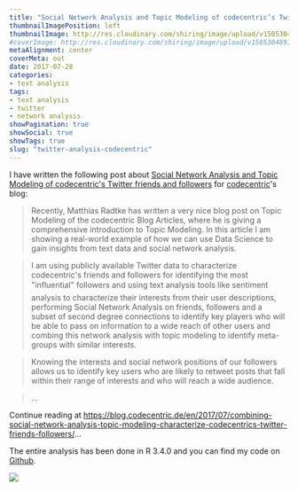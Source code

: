 ```yaml
---
title: "Social Network Analysis and Topic Modeling of codecentric’s Twitter friends and followers"
thumbnailImagePosition: left
thumbnailImage: http://res.cloudinary.com/shiring/image/upload/v1505304891/twitter_net_topics_lnu3j9.png
#coverImage: http://res.cloudinary.com/shiring/image/upload/v1505304891/twitter_net_topics_lnu3j9.png
metaAlignment: center
coverMeta: out
date: 2017-07-28
categories:
- text analysis
tags:
- text analysis
- twitter
- network analysis
showPagination: true
showSocial: true
showTags: true
slug: "twitter-analysis-codecentric"
---
```


I have written the following post about [Social Network Analysis and Topic Modeling of codecentric's Twitter friends and followers](https://blog.codecentric.de/en/2017/07/combining-social-network-analysis-topic-modeling-characterize-codecentrics-twitter-friends-followers/) for [codecentric](https://blog.codecentric.de/en/)'s blog:

> Recently, Matthias Radtke has written a very nice blog post on Topic Modeling of the codecentric Blog Articles, where he is giving a comprehensive introduction to Topic Modeling. In this article I am showing a real-world example of how we can use Data Science to gain insights from text data and social network analysis.

> I am using publicly available Twitter data to characterize codecentric's friends and followers for identifying the most "influential" followers and using text analysis tools like sentiment analysis to characterize their interests from their user descriptions, performing Social Network Analysis on friends, followers and a subset of second degree connections to identify key players who will be able to pass on information to a wide reach of other users and combing this network analysis with topic modeling to identify meta-groups with similar interests. 

> Knowing the interests and social network positions of our followers allows us to identify key users who are likely to retweet posts that fall within their range of interests and who will reach a wide audience.

> ...

Continue reading at <https://blog.codecentric.de/en/2017/07/combining-social-network-analysis-topic-modeling-characterize-codecentrics-twitter-friends-followers/>...

The entire analysis has been done in R 3.4.0 and you can find my code on [Github](https://github.com/ShirinG/blog_posts_prep/blob/master/twitter/twitter_codecentric.Rmd).

![](http://res.cloudinary.com/shiring/image/upload/v1505304891/twitter_net_topics_lnu3j9.png)